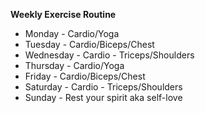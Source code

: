 **Weekly Exercise Routine**

- Monday - Cardio/Yoga
- Tuesday - Cardio/Biceps/Chest
- Wednesday - Cardio - Triceps/Shoulders
- Thursday - Cardio/Yoga
- Friday - Cardio/Biceps/Chest
- Saturday - Cardio - Triceps/Shoulders
- Sunday - Rest your spirit aka self-love